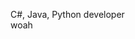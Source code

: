C#, Java, Python developer<br>
woah

<!---
CharlesGameDev/CharlesGameDev is a ✨ special ✨ repository because its `README.md` (this file) appears on your GitHub profile.
You can click the Preview link to take a look at your changes.
--->
